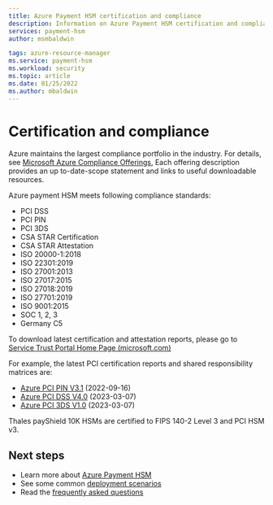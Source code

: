 ```yaml
---
title: Azure Payment HSM certification and compliance
description: Information on Azure Payment HSM certification and compliance
services: payment-hsm
author: msmbaldwin

tags: azure-resource-manager
ms.service: payment-hsm
ms.workload: security
ms.topic: article
ms.date: 01/25/2022
ms.author: mbaldwin
---
```


# Certification and compliance

Azure maintains the largest compliance portfolio in the industry. For details, see [Microsoft Azure Compliance Offerings](https://azure.microsoft.com/en-us/resources/microsoft-azure-compliance-offerings/), Each offering description provides an up to-date-scope statement and links to useful downloadable resources.

Azure payment HSM meets following compliance standards:

- PCI DSS
- PCI PIN
- PCI 3DS
- CSA STAR Certification
- CSA STAR Attestation
- ISO 20000-1:2018
- ISO 22301:2019
- ISO 27001:2013
- ISO 27017:2015
- ISO 27018:2019
- ISO 27701:2019
- ISO 9001:2015
- SOC 1, 2, 3
- Germany C5

To download latest certification and attestation reports, please go to [Service Trust Portal Home Page (microsoft.com)](https://servicetrust.microsoft.com/ViewPage/HomePageVNext)

For example, the latest PCI certification reports and shared responsibility matrices are:
- [Azure PCI PIN V3.1](https://servicetrust.microsoft.com/DocumentPage/52eb9daa-f254-4914-aec6-46d40287a106) (2022-09-16)
- [Azure PCI DSS V4.0](https://servicetrust.microsoft.com/DocumentPage/3be58cb9-de55-426b-9c3d-0ba90dd29572) (2023-03-07)
- [Azure PCI 3DS V1.0](https://servicetrust.microsoft.com/DocumentPage/a9fe4984-3c73-4abf-bf88-a197c3821690) (2023-03-07)

Thales payShield 10K HSMs are certified to FIPS 140-2 Level 3 and PCI HSM v3.

## Next steps

- Learn more about [Azure Payment HSM](overview.md)
- See some common [deployment scenarios](deployment-scenarios.md)
- Read the [frequently asked questions](faq.yml)
